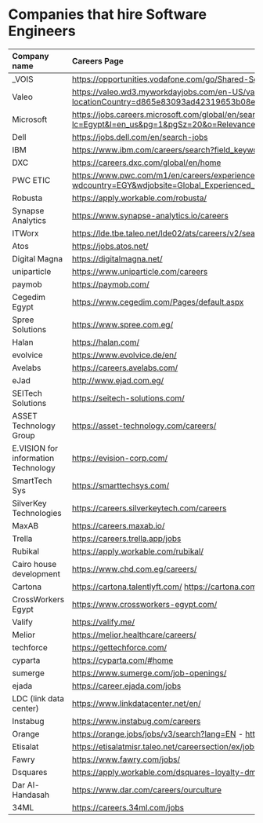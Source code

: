 # Companies that hire Software Engineers

| Company name | Careers Page | LinkedIn Page|
|:-------------|:-----|:--------|
|_VOIS | https://opportunities.vodafone.com/go/Shared-Services/4183601/ | https://www.linkedin.com/company/vois/|
|Valeo|https://valeo.wd3.myworkdayjobs.com/en-US/valeo_jobs?locationCountry=d865e83093ad42319653b08e61f7db49|https://www.linkedin.com/company/valeo/|
|Microsoft|https://jobs.careers.microsoft.com/global/en/search?lc=Egypt&l=en_us&pg=1&pgSz=20&o=Relevance&flt=true&ulcs=false&ref=cms|https://www.linkedin.com/company/microsoft/|
|Dell|https://jobs.dell.com/en/search-jobs|https://www.linkedin.com/company/delltechnologies/|
|IBM|https://www.ibm.com/careers/search?field_keyword_05[0]=Egypt|https://www.linkedin.com/company/ibm/|
|DXC| https://careers.dxc.com/global/en/home | https://www.linkedin.com/company/dxctechnology/ |
|PWC ETIC| https://www.pwc.com/m1/en/careers/experienced-jobs/results.html?wdcountry=EGY&wdjobsite=Global_Experienced_Careers&source=PwC_Global_Job_Board&wdjobtitle=etic | https://www.linkedin.com/company/pwc-middle-east/|
|Robusta| https://apply.workable.com/robusta/ | https://www.linkedin.com/company/robusta-studio/ |
|Synapse Analytics| https://www.synapse-analytics.io/careers | https://www.linkedin.com/company/synapse-analytics/ | 
|ITWorx| https://lde.tbe.taleo.net/lde02/ats/careers/v2/searchResults | https://www.linkedin.com/company/itworx/ | 
|Atos| https://jobs.atos.net/ | https://www.linkedin.com/company/atos/ |
|Digital Magna| https://digitalmagna.net/ |https://www.linkedin.com/company/digital-magna/ |
|uniparticle| https://www.uniparticle.com/careers | https://www.linkedin.com/company/uniparticle/ |
|paymob | https://paymob.com/ | https://www.linkedin.com/company/paymobcompany/ |
|Cegedim Egypt| https://www.cegedim.com/Pages/default.aspx | https://www.linkedin.com/company/cegedim-egypt/ |
|Spree Solutions| https://www.spree.com.eg/ | https://www.linkedin.com/company/spreesolutionsco/ |
| Halan | https://halan.com/ |https://www.linkedin.com/company/halan/|
|evolvice|https://www.evolvice.de/en/ | https://www.linkedin.com/company/evolvice-gmbh/|
|Avelabs|https://careers.avelabs.com/|https://www.linkedin.com/company/avelabs/|
|eJad|http://www.ejad.com.eg/|https://www.linkedin.com/company/ejad/|
|SEITech Solutions|https://seitech-solutions.com/|https://www.linkedin.com/company/seitech-solutions-eg/jobs/|
|ASSET Technology Group|https://asset-technology.com/careers/|https://www.linkedin.com/company/asset-technology-group/|
|E.VISION for information Technology| https://evision-corp.com/ | https://www.linkedin.com/company/e-vision-technology/|
|SmartTech Sys|https://smarttechsys.com/|https://www.linkedin.com/company/smart-tech-sys/|
|SilverKey Technologies|https://careers.silverkeytech.com/careers|https://www.linkedin.com/company/silverkey/|
|MaxAB|https://careers.maxab.io/|https://www.linkedin.com/company/maxab/|
|Trella|https://careers.trella.app/jobs|https://www.linkedin.com/company/trellaapp/|
|Rubikal|https://apply.workable.com/rubikal/|https://www.linkedin.com/company/rubikal_llc/|
|Cairo house development| https://www.chd.com.eg/careers/ |https://www.linkedin.com/company/cairo-house-development/|
|Cartona | https://cartona.talentlyft.com/ https://cartona.com/ |  https://www.linkedin.com/company/cartona-egypt/|
|CrossWorkers Egypt | https://www.crossworkers-egypt.com/ | https://www.linkedin.com/company/crossworkers-egypt/ | 
|Valify | https://valify.me/ | https://www.linkedin.com/company/valifysolutions/ |
|Melior| https://melior.healthcare/careers/ | https://www.linkedin.com/company/mymelior/| |
|techforce|https://gettechforce.com/|https://www.linkedin.com/company/gettechforce/|
|cyparta|https://cyparta.com/#home|https://www.linkedin.com/company/cyparta/|
|sumerge|https://www.sumerge.com/job-openings/|https://www.linkedin.com/company/sumerge/|
|ejada|https://career.ejada.com/jobs|https://www.linkedin.com/company/ejada/|
|LDC (link data center)|https://www.linkdatacenter.net/en/|https://www.linkedin.com/company/linkdceg/|
|Instabug|https://www.instabug.com/careers|https://www.linkedin.com/company/instabug/|
|Orange|https://orange.jobs/jobs/v3/search?lang=EN - https://www.orange.eg/en/about/careers/|https://www.linkedin.com/company/orange-egypt/|
|Etisalat|https://etisalatmisr.taleo.net/careersection/ex/jobsearch.ftl|https://www.linkedin.com/company/etisalat-egypt/|
|Fawry|https://www.fawry.com/jobs/|https://www.linkedin.com/company/fawrypayments/|
|Dsquares|https://apply.workable.com/dsquares-loyalty-dmcc/|https://www.linkedin.com/company/dsquares/|
|Dar Al-Handasah|https://www.dar.com/careers/ourculture|https://www.linkedin.com/company/dar-al-handasah/|
|34ML|https://careers.34ml.com/jobs|https://www.linkedin.com/company/34ml/|
